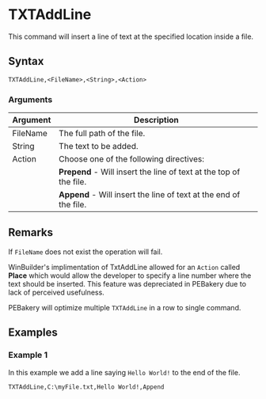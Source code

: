 # TXTAddLine

This command will insert a line of text at the specified location inside a file.

## Syntax

```pebakery
TXTAddLine,<FileName>,<String>,<Action>
```

### Arguments

| Argument | Description |
| --- | --- |
| FileName | The full path of the file. |
| String | The text to be added. |
| Action | Choose one of the following directives:|
|| **Prepend** - Will insert the line of text at the top of the file. |
|| **Append** - Will insert the line of text at the end of the file.

## Remarks

If `FileName` does not exist the operation will fail.

WinBuilder's implimentation of TxtAddLine allowed for an `Action` called **Place** which would allow the developer to specify a line number where the text should be inserted. This feature was depreciated in PEBakery due to lack of perceived usefulness.

PEBakery will optimize multiple `TXTAddLine` in a row to single command.

## Examples

### Example 1

In this example we add a line saying `Hello World!` to the end of the file.

```pebakery
TXTAddLine,C:\myFile.txt,Hello World!,Append
```
